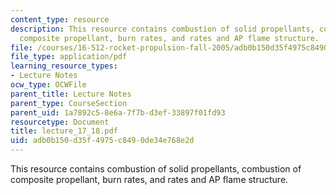 ```yaml
---
content_type: resource
description: This resource contains combustion of solid propellants, combustion of
  composite propellant, burn rates, and rates and AP flame structure.
file: /courses/16-512-rocket-propulsion-fall-2005/adb0b150d35f4975c8490de34e768e2d_lecture_17_18.pdf
file_type: application/pdf
learning_resource_types:
- Lecture Notes
ocw_type: OCWFile
parent_title: Lecture Notes
parent_type: CourseSection
parent_uid: 1a7892c5-8e6a-7f7b-d3ef-33897f01fd93
resourcetype: Document
title: lecture_17_18.pdf
uid: adb0b150-d35f-4975-c849-0de34e768e2d
---
```

This resource contains combustion of solid propellants, combustion of composite propellant, burn rates, and rates and AP flame structure.

